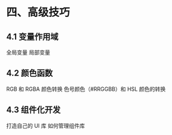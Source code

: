 # 四、高级技巧

## 4.1 变量作用域

全局变量
局部变量

## 4.2 颜色函数

RGB 和 RGBA 颜色转换
色号颜色（#RRGGBB）和 HSL 颜色的转换

## 4.3 组件化开发

打造自己的 UI 库
如何管理组件库
